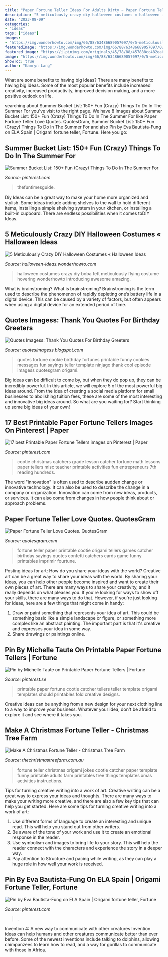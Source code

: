 ```yaml
---
title: "Paper Fortune Teller Ideas For Adults Dirty ~ Paper Fortune Teller Love Quotes. Quotesgram"
description: "5 meticulously crazy diy halloween costumes « halloween ideas"
date: "2023-08-09"
categories:
- "ideas"
tags: ["ideas"]
images:
- "https://img.wonderhowto.com/img/66/88/63486689057097/0/5-meticulously-crazy-diy-halloween-costumes.w1456.jpg"
featuredImage: "https://img.wonderhowto.com/img/66/88/63486689057097/0/5-meticulously-crazy-diy-halloween-costumes.w1456.jpg"
featured_image: "https://i.pinimg.com/originals/45/78/88/457888cc482ea6566e694cbec0b42820.png"
image: "https://img.wonderhowto.com/img/66/88/63486689057097/0/5-meticulously-crazy-diy-halloween-costumes.w1456.jpg"
ShowToc: true
author: "Kamryn Lang"
---
```



What are some benefits to having big ideas?
There are many benefits to having big ideas. Some of the most popular benefits include increased creativity, increased productivity, improved decision making, and a more positive outlook on life.

	

		
searching about Summer Bucket List: 150+ Fun (Crazy) Things To Do In The Summer For you've visit to the right page. We have 8 Images about Summer Bucket List: 150+ Fun (Crazy) Things To Do In The Summer For like Paper Fortune Teller Love Quotes. QuotesGram, Summer Bucket List: 150+ Fun (Crazy) Things To Do In The Summer For and also Pin by Eva Bautista-Fung on ELA Spain | Origami fortune teller, Fortune. Here you go:
		
    
## Summer Bucket List: 150+ Fun (Crazy) Things To Do In The Summer For

<img loading=lazy src="https://i.pinimg.com/originals/45/78/88/457888cc482ea6566e694cbec0b42820.png" onerror="this.onerror=null;this.src='https://tse2.mm.bing.net/th?id=OIP.0LUtj9elIaaRv_8PMDOkGgHaLe&amp;pid=15.1';" alt="Summer Bucket List: 150+ Fun (Crazy) Things To Do In The Summer For">

_Source: pinterest.com_

>thefuntimesguide. 

	

Diy Ideas can be a great way to make your home more organized and stylish. Some ideas include adding shelves to the wall to hold different items, installing a simple shelving system in your kitchen, or installing a built-in cupboard. There are endless possibilities when it comes toDIY Ideas.

    
## 5 Meticulously Crazy DIY Halloween Costumes « Halloween Ideas

<img loading=lazy src="https://img.wonderhowto.com/img/66/88/63486689057097/0/5-meticulously-crazy-diy-halloween-costumes.w1456.jpg" onerror="this.onerror=null;this.src='https://tse2.mm.bing.net/th?id=OIP.dOSCLQ3RZECXi0Emgvf13wHaI9&amp;pid=15.1';" alt="5 Meticulously Crazy DIY Halloween Costumes « Halloween Ideas">

_Source: halloween-ideas.wonderhowto.com_

>halloween costumes crazy diy boba fett meticulously flying costume hovering wonderhowto introducing awesome amazing. 

	

What is brainstroming?
What is brainstroming? Brainstroming is the term used to describe the phenomenon of rapidly depleting one’s battery life in a digital device. This can be caused by a variety of factors, but often appears when using a digital device for an extended period of time.

    
## Quotes Imagess: Thank You Quotes For Birthday Greeters

<img loading=lazy src="http://3.bp.blogspot.com/-isBDq8LeJQs/UUN_TPDrNUI/AAAAAAAADNs/nR0tkoiqoNU/s1600/fortunes.jpg" onerror="this.onerror=null;this.src='https://tse4.mm.bing.net/th?id=OIP.RlKLiMsthiJ6uxS4hPOkWQHaJl&amp;pid=15.1';" alt="Quotes Imagess: Thank You Quotes For Birthday Greeters">

_Source: quotesimagess.blogspot.com_

>quotes fortune cookie birthday fortunes printable funny cookies messages fun sayings teller template ninjago thank cool episode imagess quotesgram origami. 

	

Big ideas can be difficult to come by, but when they do pop up, they can be incredibly powerful. In this article, we will explore 5 of the most powerful big ideas around. From the idea of creating a social media platform for small businesses to abolishing tuition fees, these are some of the most interesting and innovative big ideas around. So what are you waiting for? Start thinking up some big ideas of your own!

    
## 17 Best Printable Paper Fortune Tellers Images On Pinterest | Paper

<img loading=lazy src="https://i.pinimg.com/736x/a4/ef/6c/a4ef6cc2bac953237dfcb8c6d8313b8d--teaching-reading-teaching-math.jpg" onerror="this.onerror=null;this.src='https://tse1.mm.bing.net/th?id=OIP.hQapzvZarGw8JkHAzvo2pQHaIp&amp;pid=15.1';" alt="17 best Printable Paper Fortune Tellers images on Pinterest | Paper">

_Source: pinterest.com_

>cootie christmas catchers grade lesson catcher fortune math lessons paper tellers misc teacher printable activities fun entrepreneurs 7th reading hundreds. 

	

The word "innovation" is often used to describe audden change or innovative technology. It can also be used to describe the change in a company or organization. Innovation can come from new ideas, products, or services. It can also come from changes in how people think about or approach problems.

    
## Paper Fortune Teller Love Quotes. QuotesGram

<img loading=lazy src="https://cdn.quotesgram.com/img/43/20/919827301-birthday1-758x1024.jpg" onerror="this.onerror=null;this.src='https://tse2.mm.bing.net/th?id=OIP.3mGt0O0QoyRu6Y2Qa2c8_AHaKA&amp;pid=15.1';" alt="Paper Fortune Teller Love Quotes. QuotesGram">

_Source: quotesgram.com_

>fortune teller paper printable cootie origami tellers games catcher birthday sayings quotes confetti catchers cards game funny printables imprimir fourtune. 

	

Posting ideas for art: How do you share your ideas with the world?
Creative art can be a great way to share your ideas with the world. By sharing your ideas, you can help other people become inspired and want to create their own pieces of art. There are many ways to share your creativity, and it really depends on what pleases you. If you're looking for ways to show off your skills, there are many ways to do that. However, if you're just looking for ideas, here are a few things that might come in handy: 
1) Draw or paint something that represents your idea of art. This could be something basic like a simple landscape or figure, or something more complex like an abstract painting. The important part is that it's creative and expresses your idea in some way. 
2) Share drawings or paintings online.

    
## Pin By Michelle Taute On Printable Paper Fortune Tellers | Fortune

<img loading=lazy src="https://i.pinimg.com/originals/f1/12/87/f11287607112254ebfdd7e1c00c5828b.jpg" onerror="this.onerror=null;this.src='https://tse3.mm.bing.net/th?id=OIP.zwbsh8nVvLn6smTBDlWWZgHaJ6&amp;pid=15.1';" alt="Pin by Michelle Taute on Printable Paper Fortune Tellers | Fortune">

_Source: pinterest.se_

>printable paper fortune cootie catcher tellers teller template origami templates should printables fold creative designs. 

	

Creative ideas can be anything from a new design for your next clothing line to a way to improve your business. Whatever your idea, don't be afraid to explore it and see where it takes you.

    
## Make A Christmas Fortune Teller - Christmas Tree Farm

<img loading=lazy src="https://www.thechristmastreefarm.com.au/wp-content/uploads/2012/12/day06origami-fortune-teller-christmas.jpg" onerror="this.onerror=null;this.src='https://tse4.mm.bing.net/th?id=OIP.MrrAagbBu8MwyuM5EHJNvQHaHa&amp;pid=15.1';" alt="Make A Christmas Fortune Teller - Christmas Tree Farm">

_Source: thechristmastreefarm.com.au_

>fortune teller christmas origami jokes cootie catcher paper template funny printable adults farm printables tree things templates xmas activities instructions. 

	

Tips for turning creative writing into a work of art.
Creative writing can be a great way to express your ideas and thoughts. There are many ways to make your writing more creative, and there are also a few key tips that can help you get started. Here are some tips for turning creative writing into a work of art:
1. Use different forms of language to create an interesting and unique read. This will help you stand out from other writers.
2. Be aware of the tone of your work and use it to create an emotional response in the reader.
3. Use symbolism and images to bring life to your story. This will help the reader connect with the characters and experience the story in a deeper way.
4. Pay attention to Structure and pacing while writing, as they can play a huge role in how well your work is received.

    
## Pin By Eva Bautista-Fung On ELA Spain | Origami Fortune Teller, Fortune

<img loading=lazy src="https://i.pinimg.com/originals/dc/55/6e/dc556e15d34e66a83a40bb496bab29ab.png" onerror="this.onerror=null;this.src='https://tse4.mm.bing.net/th?id=OIP.c_95AF4LtBVHttiI41e-RgHaHa&amp;pid=15.1';" alt="Pin by Eva Bautista-Fung on ELA Spain | Origami fortune teller, Fortune">

_Source: pinterest.com_

>. 

	

Invention 4: A new way to communicate with other creatures
Invention ideas can help humans and other creatures communicate better than ever before. Some of the newest inventions include talking to dolphins, allowing chimpanzees to learn how to read, and a way for gorillas to communicate with those in Africa.

